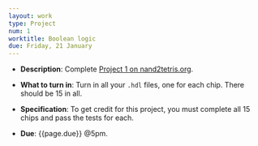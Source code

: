 ```yaml
---
layout: work
type: Project
num: 1
worktitle: Boolean logic
due: Friday, 21 January
---
```


* **Description**: Complete [Project 1 on nand2tetris.org](https://www.nand2tetris.org/project01).

* **What to turn in**: Turn in all your `.hdl` files, one for each
  chip.  There should be 15 in all.

* **Specification**: To get credit for this project, you must complete
  all 15 chips and pass the tests for each.

* **Due**: {{page.due}} @5pm.
